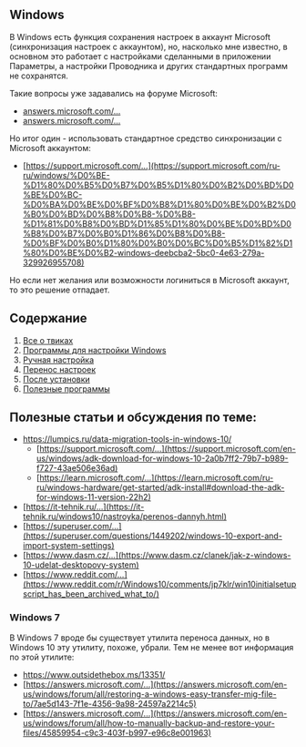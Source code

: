 ## Windows

В Windows есть функция сохранения настроек в аккаунт Microsoft (синхронизация настроек с аккаунтом), но, насколько мне известно, в основном это работает с настройками сделанными в приложении Параметры, а настройки Проводника и других стандартных программ не сохранятся.

Такие вопросы уже задавались на форуме Microsoft:
- [answers.microsoft.com/...](https://answers.microsoft.com/ru-ru/windows/forum/all/%D0%BA%D0%B0%D0%BA/5abd74e3-d792-45c3-bd31-bd5e55ee92a6)
- [answers.microsoft.com/...](https://answers.microsoft.com/en-us/windows/forum/all/windows-10-export-import-settings-easy-button/7cfc96c5-e275-40ac-a700-ee68badfd565)

Но итог один - использовать стандартное средство синхронизации с Microsoft аккаунтом:
- [https://support.microsoft.com/...](https://support.microsoft.com/ru-ru/windows/%D0%BE-%D1%80%D0%B5%D0%B7%D0%B5%D1%80%D0%B2%D0%BD%D0%BE%D0%BC-%D0%BA%D0%BE%D0%BF%D0%B8%D1%80%D0%BE%D0%B2%D0%B0%D0%BD%D0%B8%D0%B8-%D0%B8-%D1%81%D0%B8%D0%BD%D1%85%D1%80%D0%BE%D0%BD%D0%B8%D0%B7%D0%B0%D1%86%D0%B8%D0%B8-%D0%BF%D0%B0%D1%80%D0%B0%D0%BC%D0%B5%D1%82%D1%80%D0%BE%D0%B2-windows-deebcba2-5bc0-4e63-279a-329926955708)

Но если нет желания или возможности логиниться в Microsoft аккаунт, то это решение отпадает.

## Содержание

1. [Все о твиках](./Все%20от%20твиках.md)
2. [Программы для настройки Windows](./Программы%20для%20настройки%20Windows.md)
3. [Ручная настройка](./Ручная%20настройка.md)
4. [Перенос настроек](./Перенос%20настроек.md)
5. [После установки](./После%20установки.md)
6. [Полезные программы](./Полезные%20программы.md)

## Полезные статьи и обсуждения по теме:
- https://lumpics.ru/data-migration-tools-in-windows-10/
  - [https://support.microsoft.com/...](https://support.microsoft.com/en-us/windows/adk-download-for-windows-10-2a0b7ff2-79b7-b989-f727-43ae506e36ad)
  - [https://learn.microsoft.com/...](https://learn.microsoft.com/ru-ru/windows-hardware/get-started/adk-install#download-the-adk-for-windows-11-version-22h2)
- [https://it-tehnik.ru/...](https://it-tehnik.ru/windows10/nastroyka/perenos-dannyh.html)
- [https://superuser.com/...](https://superuser.com/questions/1449202/windows-10-export-and-import-system-settings)
- [https://www.dasm.cz/...](https://www.dasm.cz/clanek/jak-z-windows-10-udelat-desktopovy-system)
- [https://www.reddit.com/...](https://www.reddit.com/r/Windows10/comments/jp7klr/win10initialsetupscript_has_been_archived_what_to/)

### Windows 7

В Windows 7 вроде бы существует утилита переноса данных, но в Windows 10 эту утилиту, похоже, убрали. Тем не менее вот информация по этой утилите:
- https://www.outsidethebox.ms/13351/
- [https://answers.microsoft.com/...](https://answers.microsoft.com/en-us/windows/forum/all/restoring-a-windows-easy-transfer-mig-file-to/7ae5d143-7f1e-4356-9a98-24597a2214c5)
- [https://answers.microsoft.com/...](https://answers.microsoft.com/en-us/windows/forum/all/how-to-manually-backup-and-restore-your-files/45859954-c9c3-403f-b997-e96c8e001963)